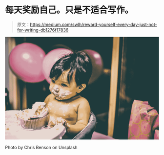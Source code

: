 # 每天奖励自己。只是不适合写作。

> 原文：<https://medium.com/swlh/reward-yourself-every-day-just-not-for-writing-db1276f17836>

![](img/738650157cfbc7717d3f1f20ebf5a932.png)

Photo by Chris Benson on Unsplash